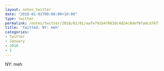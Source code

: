 ```yaml
---
layout: notes_twitter
date: "2018-01-01T00:00:00+10:00"
type: twitter
permalink: /notes/twitter/2018/01/01/aafe791b47063dc4d24c8def07a0cd76f301cfbe.html
title: 'twitted: NY: meh'
categories:
- twitter
- January
- 2018
- 1
---
```

NY: meh
